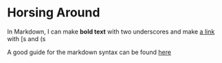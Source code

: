 # Horsing Around

In Markdown, I can make __bold text__ with two underscores
and make [a link](https://teengoogle.com) with [s and (s

A good guide for the markdown syntax can be found [here](https://github.com/adam-p/markdown-here/wiki/Markdown-Cheatsheet)


